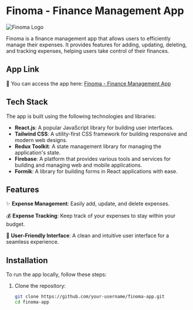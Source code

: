 # Finoma - Finance Management App

![Finoma Logo](./projectFinoma.png)

Finoma is a finance management app that allows users to efficiently manage their expenses. It provides features for adding, updating, deleting, and tracking expenses, helping users take control of their finances.

## App Link

🚀 You can access the app here: [Finoma - Finance Management App](finomanxtgen.web.app)

## Tech Stack

The app is built using the following technologies and libraries:

- **React.js**: A popular JavaScript library for building user interfaces.
- **Tailwind CSS**: A utility-first CSS framework for building responsive and modern web designs.
- **Redux Toolkit**: A state management library for managing the application's state.
- **Firebase**: A platform that provides various tools and services for building and managing web and mobile applications.
- **Formik**: A library for building forms in React applications with ease.

## Features

✨ **Expense Management**: Easily add, update, and delete expenses.

💰 **Expense Tracking**: Keep track of your expenses to stay within your budget.

🌟 **User-Friendly Interface**: A clean and intuitive user interface for a seamless experience.

## Installation

To run the app locally, follow these steps:

1. Clone the repository:

   ```bash
   git clone https://github.com/your-username/finoma-app.git
   cd finoma-app
